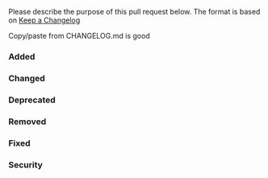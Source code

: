 Please describe the purpose of this pull request below.
The format is based on [Keep a Changelog](http://keepachangelog.com/en/1.0.0/)

Copy/paste from CHANGELOG.md is good

### Added

### Changed

### Deprecated

### Removed

### Fixed

### Security
